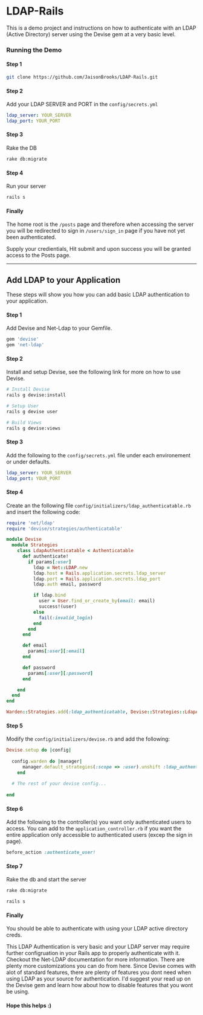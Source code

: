 # LDAP-Rails
This is a demo project and instructions on how to authenticate with an LDAP (Active Directory) server using the Devise gem at a very basic level. 

### Running the Demo ###

#### Step 1 ####
```sh
git clone https://github.com/JaisonBrooks/LDAP-Rails.git
```

#### Step 2 ####
Add your LDAP SERVER and PORT in the ```config/secrets.yml```

```yaml
ldap_server: YOUR_SERVER
ldap_port: YOUR_PORT
```

#### Step 3 ####
Rake the DB
```sh
rake db:migrate
```

#### Step 4 ####
Run your server
```sh
rails s
```

#### Finally ####
The home root is the ```/posts``` page and therefore when accessing the server you will be redirected to sign in ```/users/sign_in``` page if you have not yet been authenticated.

Supply your credientials, Hit submit and upon success you will be granted access to the Posts page.

___
## Add LDAP to your Application ##
These steps will show you how you can add basic LDAP authentication to your application.

#### Step 1 ####
Add Devise and Net-Ldap to your Gemfile.

```ruby
gem 'devise'
gem 'net-ldap'
```

#### Step 2 ####
Install and setup Devise, see the following link for more on how to use Devise.

```sh
# Install Devise
rails g devise:install

# Setup User
rails g devise user

# Build Views
rails g devise:views

```

#### Step 3 ####
Add the following to the ```config/secrets.yml``` file under each environement or under defaults.

```yaml
ldap_server: YOUR_SERVER
ldap_port: YOUR_PORT
```

#### Step 4 ####
Create an the following file ```config/initializers/ldap_authenticatable.rb``` and insert the following code:

```ruby
require 'net/ldap'
require 'devise/strategies/authenticatable'

module Devise
  module Strategies
    class LdapAuthenticatable < Authenticatable
      def authenticate!
        if params[:user]
          ldap = Net::LDAP.new
          ldap.host = Rails.application.secrets.ldap_server
          ldap.port = Rails.application.secrets.ldap_port
          ldap.auth email, password

          if ldap.bind
            user = User.find_or_create_by(email: email)
            success!(user)
          else
            fail(:invalid_login)
          end
        end
      end

      def email
        params[:user][:email]
      end

      def password
        params[:user][:password]
      end

    end
  end
end

Warden::Strategies.add(:ldap_authenticatable, Devise::Strategies::LdapAuthenticatable)
```

#### Step 5 ####
Modify the ```config/initializers/devise.rb``` and add the following:

```ruby
Devise.setup do |config|
  
  config.warden do |manager|
      manager.default_strategies(:scope => :user).unshift :ldap_authenticatable
    end
    
  # The rest of your devise config...
  
end
```

#### Step 6 ####
Add the following to the controller(s) you want only authenticated users to access. You can add to the ```application_controller.rb``` if you want the entire application only accessible to authenticated users (excep the sign in page).

```ruby
before_action :authenticate_user!
```

#### Step 7 ####
Rake the db and start the server

```sh
rake db:migrate

rails s
```

#### Finally ####
You should be able to authenticate with using your LDAP active directory creds.

This LDAP Authentication is very basic and your LDAP server may require further configruation in your Rails app to properly authenticate with it. Checkout the Net-LDAP documentation for more information. There are plenty more customizations you can do from here. Since Devise comes with alot of standard features, there are plenty of features you dont need when using LDAP as your source for authentication. I'd suggest your read up on the Devise gem and learn how about how to disable features that you wont be using.

#### Hope this helps :) ####
